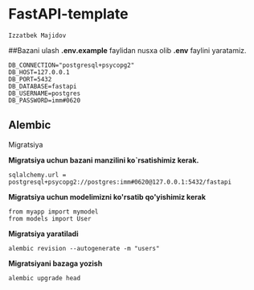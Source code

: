 # FastAPI-template
```commandline
Izzatbek Majidov
```



##Bazani ulash
**.env.example** faylidan nusxa olib **.env** faylini yaratamiz.

```bazani ulash
DB_CONNECTION="postgresql+psycopg2"
DB_HOST=127.0.0.1
DB_PORT=5432
DB_DATABASE=fastapi
DB_USERNAME=postgres
DB_PASSWORD=imm#0620
```

## Alembic
Migratsiya

**Migratsiya uchun bazani manzilini ko`rsatishimiz kerak.**

```sqlalchemy.url = postgresql+psycopg2://postgres:imm#0620@127.0.0.1:5432/fastapi```

**Migratsiya uchun modelimizni ko'rsatib qo'yishimiz kerak**

```
from myapp import mymodel
from models import User
``` 


**Migratsiya yaratiladi**

```alembic revision --autogenerate -m "users"``` 

**Migratsiyani bazaga yozish**

```alembic upgrade head``` 
